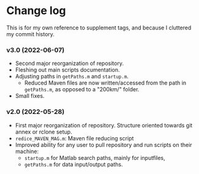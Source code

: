 # Change log

This is for my own reference to supplement tags, and because I cluttered my commit history.

### v3.0 (2022-06-07)
- Second major reorganization of repository. 
- Fleshing out main scripts documentation.
- Adjusting paths in `getPaths.m` and `startup.m`.
	- Reduced Maven files are now written/accessed from the path in `getPaths.m`, as opposed to a "200km/" folder.
- Small fixes.


### v2.0 (2022-05-28)
- First major reorganization of repository. Structure oriented towards git annex or rclone setup.
- `redice_MAVEN_MAG.m`: Maven file reducing script
- Improved ability for any user to pull repository and run scripts on their machine:
	- `startup.m` for Matlab search paths, mainly for inputfiles,
	- `getPaths.m` for data input/output paths.